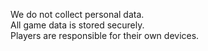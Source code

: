 We do not collect personal data.  
All game data is stored securely.  
Players are responsible for their own devices.
